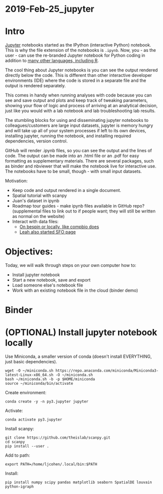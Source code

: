 # 2019-Feb-25_jupyter

# Intro

[Jupyter](https://jupyter.org/) notebooks started as the IPython (interactive Python) notebook. This is why the file extension of the notebooks is `.ipynb`. Now, you - as the user - can use the re-branded Jupyter notebook for Python coding in addition to [many other languages, including R](https://jupyter.org/try).

The cool thing about Jupyter notebooks is you can see the output rendered directly below the code. This is different than other interactive developer environments (IDE) where the code is stored in a separate file and the output is rendered separately.

This comes in handy when running analyses with code because you can see and save output and plots and keep track of tweaking parameters, showing your flow of logic and process of arriving at an analytical decision, just like you would with a lab notebook and lab troubleshooting lab results.

The stumbling blocks for using and disseminating jupyter notebooks to colleagues/customers are large input datasets, jupyter is memory hungry and will take up all of your system processes if left to its own devices, installing jupyter, running the notebook, and installing required dependencies, version control.

GitHub will render .ipynb files, so you can see the output and the lines of code. The output can be made into an .html file or an .pdf for easy formatting as supplementary materials. There are several packages, such as binder and nbviewer that will make the notebook live for interactive use. The notebooks have to be small, though - with small input datasets. 

Motivation:
* Keep code and output rendered in a single document.
* Spatial tutorial with scanpy
* Juan's dataset in ipynb
* Roadmap tour guides - make ipynb files available in GitHub repo? (supplemental files to link out to if people want; they will still be written as normal on the website)
* Interact with data files: 
    * [On bespin or locally, like compbio does](https://10xtech.atlassian.net/wiki/spaces/COMPBIO/pages/565413235/Jupyter+Running+jupyterlab+on+bespin1+2)
    * [Leah also started SFO page](https://10xtech.atlassian.net/wiki/spaces/SFO/pages/579044637/SFO+Jupyter+notebook+setup+for+tutorials)

# Objectives:

Today, we will walk through steps on your own computer how to:

* Install jupyter notebook
* Start a new notebook, save and export
* Load someone else's notebook file
* Work with an existing notebook file in the cloud (binder demo)

# Binder





# (OPTIONAL) Install jupyter notebook locally

Use Miniconda, a smaller version of conda (doesn't install EVERYTHING, just basic dependencies).

```
wget -O ~/miniconda.sh https://repo.anaconda.com/miniconda/Miniconda3-latest-Linux-x86_64.sh -O ~/miniconda.sh
bash ~/miniconda.sh -b -p $HOME/miniconda
source ~/miniconda/bin/activate
```
Create environment:
```
conda create -y -n py3.jupyter jupyter
```
Activate:
```
conda activate py3.jupyter
```
Install scanpy:
```
git clone https://github.com/theislab/scanpy.git
cd scanpy
pip install --user .
```
Add to path:
```
export PATH=/home/ljcohen/.local/bin:$PATH
```
Install:
```
pip install numpy scipy pandas matplotlib seaborn SpatialDE louvain python-igraph
```
